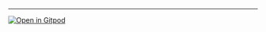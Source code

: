 

---
<!-- The text above the `---` will become the commit message when your
PR is merged. Please leave a blank newline before the `---`, otherwise
GitHub will format the text above it as a title.

Any other comments you want to keep out of the PR commit should go
below the `---`, and placed outside this HTML comment, or else they
will be invisible to reviewers.

If this PR depends on other PRs, please list them below this comment,
using the following format:
- [ ] depends on: #abc [optional extra text]
- [ ] depends on: #xyz [optional extra text]
-->

[![Open in Gitpod](https://gitpod.io/open-in-gitpod.svg)](https://gitpod.io/from-referrer/)
